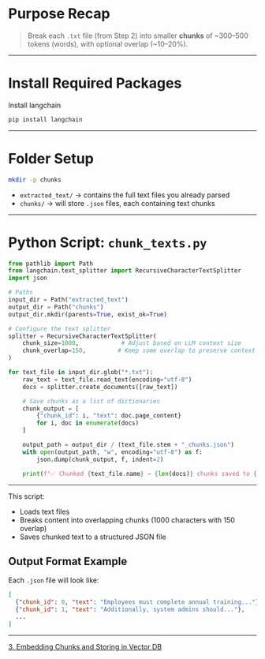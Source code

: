 # Purpose Recap

> Break each `.txt` file (from Step 2) into smaller **chunks** of ~300–500 tokens (words), with optional overlap (~10–20%).

---
# Install Required Packages

Install langchain

```bash
pip install langchain
```

---

# Folder Setup

```bash
mkdir -p chunks
```

- `extracted_text/` → contains the full text files you already parsed
- `chunks/` → will store `.json` files, each containing text chunks
    

---

#  Python Script: `chunk_texts.py`

```python
from pathlib import Path
from langchain.text_splitter import RecursiveCharacterTextSplitter
import json

# Paths
input_dir = Path("extracted_text")
output_dir = Path("chunks")
output_dir.mkdir(parents=True, exist_ok=True)

# Configure the text splitter
splitter = RecursiveCharacterTextSplitter(
    chunk_size=1000,            # Adjust based on LLM context size
    chunk_overlap=150,         # Keep some overlap to preserve context
)

for text_file in input_dir.glob("*.txt"):
    raw_text = text_file.read_text(encoding="utf-8")
    docs = splitter.create_documents([raw_text])

    # Save chunks as a list of dictionaries
    chunk_output = [
        {"chunk_id": i, "text": doc.page_content}
        for i, doc in enumerate(docs)
    ]

    output_path = output_dir / (text_file.stem + "_chunks.json")
    with open(output_path, "w", encoding="utf-8") as f:
        json.dump(chunk_output, f, indent=2)

    print(f"✅ Chunked {text_file.name} → {len(docs)} chunks saved to {output_path.name}")
```

---
This script:

- Loads text files
- Breaks content into overlapping chunks (1000 characters with 150 overlap)
- Saves chunked text to a structured JSON file

## Output Format Example

Each `.json` file will look like:

```json
[
  {"chunk_id": 0, "text": "Employees must complete annual training..."},
  {"chunk_id": 1, "text": "Additionally, system admins should..."},
  ...
]
```

---



[3. Embedding Chunks and Storing in Vector DB](<3. Embedding Chunks and Storing in Vector DB.md>)